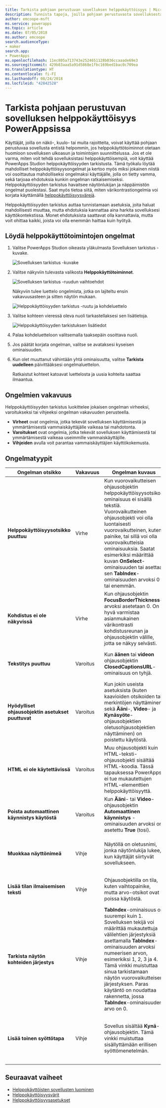 ```yaml
---
title: Tarkista pohjaan perustuvan sovelluksen helppokäyttöisyys | Microsoft Docs
description: Tunnista tapoja, joilla pohjaan perustuvasta sovelluksesta voidaan tehdä helppokäyttöisempi käyttäjille, joilla on näkö-, kuulo- tai muita haittoja
author: emcoope-msft
ms.service: powerapps
ms.topic: article
ms.date: 07/05/2018
ms.author: emcoope
search.audienceType:
- maker
search.app:
- PowerApps
ms.openlocfilehash: 11ec805a713743e2524651128b036ccaaade69e3
ms.sourcegitcommit: 429b83aaa5a91d5868e1fbc169bed1bac0c709ea
ms.translationtype: HT
ms.contentlocale: fi-FI
ms.lasthandoff: 08/24/2018
ms.locfileid: "42842528"
---
```

# <a name="review-a-canvas-app-for-accessibility-in-powerapps"></a>Tarkista pohjaan perustuvan sovelluksen helppokäyttöisyys PowerAppsissa

Käyttäjät, joilla on näkö-, kuulo- tai muita rajoitteita, voivat käyttää pohjaan perustuvaa sovellusta entistä helpommin, jos helppokäyttötoiminnot otetaan huomioon sovelluksen ulkoasun ja toimintojen suunnittelussa. Jos et ole varma, miten voit tehdä sovelluksistasi helppokäyttöisempiä, voit käyttää PowerApps Studion helppokäyttöisyyden tarkistusta. Tämä työkalu löytää mahdolliset helppokäyttöisyysongelmat ja kertoo myös miksi jokainen niistä voi osoittautua mahdolliseksi ongelmaksi käyttäjälle, jolla on tietty vamma, sekä tarjoaa ehdotuksia kunkin ongelman ratkaisemiseksi.
Helppokäyttöisyyden tarkistus havaitsee näytönlukijan ja näppäimistön ongelmat puolestasi. Saat myös tietoa siitä, miten värikontrastiongelmia voi korjata käyttämällä [helppokäyttöisyysvärejä](accessible-apps-color.md).

Helppokäyttöisyyden tarkistus auttaa tunnistamaan asetuksia, joita haluat mahdollisesti muuttaa, mutta ehdotuksia kannattaa aina harkita sovelluksesi käyttökontekstissa. Monet ehdotuksista saattavat olla kannattavia, mutta voit ohittaa kaikki, joista voi olla enemmän haittaa kuin hyötyä.

## <a name="find-accessibility-issues"></a>Löydä helppokäyttötoimintojen ongelmat

1. Valitse PowerApps Studion oikeasta yläkulmasta Sovelluksen tarkistus -kuvake.

    ![Sovelluksen tarkistus -kuvake](./media/accessibility-checker/app-checker-icon.png)

2. Valitse näkyviin tulevasta valikosta **Helppokäyttötoiminnot**.

    ![Sovelluksen tarkistus -ruudun vaihtoehdot](./media/accessibility-checker/app-checker-menu.png)

    Näkyviin tulee luettelo ongelmista, jotka on lajiteltu ensin vakavuusasteen ja sitten näytön mukaan.

    ![Helppokäyttöisyyden tarkistus -ruutu ja kohdeluettelo](./media/accessibility-checker/accessibility-checker-pane.png)

3. Valitse kohteen vieressä oleva nuoli tarkastellaksesi sen lisätietoja.

    ![Helppokäyttöisyyden tarkistuksen lisätiedot](./media/accessibility-checker/details-pane.png)

4. Palaa kohdeluetteloon valitsemalla taaksepäin osoittava nuoli.

5. Jos päätät korjata ongelman, valitse se avataksesi kyseisen ominaisuuden.

6. Kun olet muuttanut vähintään yhtä ominaisuutta, valitse **Tarkista uudelleen** päivittääksesi ongelmaluettelon.

    Ratkaistut kohteet katoavat luettelosta ja uusia kohteita saattaa ilmaantua.

## <a name="severity-of-issues"></a>Ongelmien vakavuus

Helppokäyttöisyyden tarkistus luokittelee jokaisen ongelman virheeksi, varoitukseksi tai vihjeeksi ongelman vakavuuden perusteella.

- **Virheet** ovat ongelmia, jotka tekevät sovelluksen käyttämisestä ja ymmärtämisestä vammaiskäyttäjälle vaikeaa tai mahdotonta.
- **Varoitukset** ovat ongelmia, jotka tekevät sovelluksen käyttämisestä tai ymmärtämisestä vaikeaa useimmille vammaiskäyttäjille.
- **Vihjeiden** avulla voit parantaa vammaiskäyttäjien käyttökokemusta.

## <a name="types-of-issues"></a>Ongelmatyypit

| Ongelman otsikko                            | Vakavuus | Ongelman kuvaus  | Korjaaminen | Korjauksen hyödyt|
| ------------------------------         |:---------| -----| ------|------ |
| **Helppokäyttöisyysotsikko puuttuu**           | Virhe    | Kun vuorovaikutteisen ohjausobjektin helppokäyttöisyysotsikon ominaisuus ei sisällä tekstiä. Vuorovaikutteinen ohjausobjekti voi olla luontaisesti vuorovaikutteinen, kuten painike, tai sillä voi olla vuorovaikutteisia ominaisuuksia. Saatat esimerkiksi määrittää kuvan **OnSelect**-ominaisuuden tai asettaa sen **TabIndex**-ominaisuuden arvoksi 0 tai enemmän.  | Kuvaile kohde muokkaamalla helppokäyttöisyysotsikon ominaisuutta. | Jos helppokäyttöisyysotsikon ominaisuus ei sisällä tekstiä, näkövammainen henkilö ei ymmärrä, mitä kuvat ja ohjausobjektit sisältävät. |
| **Kohdistus ei ole näkyvissä**                | Virhe    | Kun ohjausobjektin **FocusBorderThickness**-arvoksi asetetaan 0. On hyvä varmistaa asianmukainen värikontrasti kohdistusreunan ja ohjausobjektin välille, jotta se näkyy selvästi. | Muuta **FocusedBorderThickness**-ominaisuuden arvoksi suurempi kuin 0.  | Jos kohdistus ei näy, ihmiset, jotka eivät käytä hiirtä, eivät pysty näkemään kohdistusta käyttäessään sovellusta.   |
| **Tekstitys puuttuu**                   | Varoitus  | Kun **äänen** tai **videon** ohjausobjektin **ClosedCaptionsURL**-ominaisuus on tyhjä. | Aseta **ClosedCaptionsURL**-ominaisuus URL-osoitteeseen tekstityksen aktivoimiseksi. | Ilman tekstitystä vammaiskäyttäjät eivät välttämättä saa mitään tietoja video- tai äänisegmentistä. |
| **Hyödylliset ohjausobjektin asetukset puuttuvat**   | Varoitus  | Kun jokin useista asetuksista (kuten kaavioiden otsikoiden tai merkintöjen näyttäminen sekä **Ääni**-, **Video**- ja **Kynäsyöte**-ohjausobjektien oletusohjausobjektien näyttäminen) on poistettu käytöstä. | Valitse varoitus ja aseta ominaisuuden arvoksi **tosi**. | Tämän ominaisuusasetuksen muuttaminen antaa käyttäjälle entistä parempia tietoja sovelluksesi ohjausobjektien toiminnasta. |
| **HTML ei ole käytettävissä**           | Varoitus  | Muu ohjausobjekti kuin HTML-teksti-ohjausobjekti sisältää HTML-koodia. Tässä tapauksessa PowerApps ei tue mukautettujen HTML-elementtien helppokäyttöisyyttä. | Käytä muuta kuin HTML:ää tai poista HTML tästä elementistä. | Sovelluksesi ei toimi oikein eikä sitä voi käyttää, jos lisäät vuorovaikutteisia HTML-elementtejä. |
| **Poista automaattinen käynnistys käytöstä**                 | Varoitus  | Kun **Ääni**- tai **Video**-ohjausobjektin **Automaattinen käynnistys** -ominaisuuden arvoksi on asetettu **True** (tosi). | Määritä ohjausobjektin **Automaattinen käynnistys** -ominaisuuden arvoksi **False** (epätosi). | Automaattisesti käynnistyvät video- ja äänitiedostot voivat häiritä käyttäjiä. Anna heidän valita, haluavatko he toistaa tiedoston. |
| **Muokkaa näyttönimeä**                 | Vihje      | Näytöllä on oletusnimi, jonka näytönlukija lukee, kun käyttäjät siirtyvät sovellukseen. | Anna näytölle nimi, joka kuvaa sitä, mitä näytössä on tai mihin sitä käytetään.| Sokeat, heikkonäköiset tai lukivaikeuksista kärsivät ovat navigoidessaan riippuvaisia näytönlukijan lukemista näyttönimistä. |
| **Lisää tilan ilmaisemisen teksti**          | Vihje      |  Ohjausobjektilla on tila, kuten vaihtopainike, mutta arvo-otsikot ovat poissa käytöstä. | Määritä ohjausobjektin **ShowValue**-ominaisuuden arvoksi **True** (tosi), jotta sen tämänhetkinen tila näkyy. | Käyttäjät eivät saa vahvistusta toiminnoistaan, jos ohjausobjektin tila ei tule näkyviin. |
| **Tarkista näytön kohteiden järjestys**| Vihje      | **TabIndex**-ominaisuus on suurempi kuin 1. Sovelluksen tekijä voi määrittää mukautettuja välilehtien järjestyksiä asettamalla **TabIndex**-ominaisuuden arvoksi numeerisen arvon, esimerkiksi 1, 2, 3 ja 4. Tämä vinkki muistuttaa sinua tarkistamaan näytön vuorovaikutteisen järjestyksen. Paras käytäntö on noudattaa rakennetta, jossa **TabIndex**-ominaisuuden arvo on 0.  | Varmista, että näyttösi elementit vastaavat järjestystä, jossa haluat käydä niitä läpi sarkainta käytettäessä. | Kun näytönlukija lukee sovelluksen osia, niiden pitäisi näkyä siinä järjestyksessä, jossa käyttäjä näkee ne, vähemmän intuitiivisen järjestyksen sijasta.  |
| **Lisää toinen syöttötapa**           | Vihje      | Sovellus sisältää **Kynä**-ohjausobjektin. Tämä vinkki muistuttaa sisällyttämään erillisen syöttömenetelmän. | Lisää **Tekstisyöte**-ohjausobjekti **Kynä**-ohjausobjektin lisäksi taataksesi helppokäyttöisen kokemuksen. | Kaikki käyttäjät eivät voi käyttää kynää ja tarvitsevat toisen tavan tietojen syöttämiseksi (esimerkiksi allekirjoituksen lisääminen näppäimistön avulla). |

## <a name="next-steps"></a>Seuraavat vaiheet

- [Helppokäyttöisten sovellusten luominen](accessible-apps.md)
- [Helppokäyttöisyysvärit](accessible-apps-color.md)
- [Helppokäyttöisyysasetukset](controls/properties-accessibility.md)
